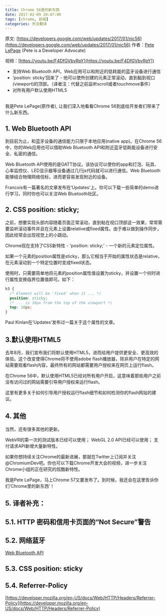 ```yaml
---
title: Chrome 56里的新东西
date: 2017-02-09 20:47:00
tags: [chrome, 前端]
categories: 外文翻译
---
```

原文:
[https://developers.google.com/web/updates/2017/01/nic56](https://developers.google.com/web/updates/2017/01/nic56)
作者：[Pete LePage](https://developers.google.cn/web/resources/contributors#petelepage) (Pete is a Developer Advocate)

视频：[https://youtu.be/F4DfGVbvRpY](https://youtu.be/F4DfGVbvRpY])

- 支持Web Bluetooth API，Web应用可以和附近的低耗能的蓝牙设备进行通信
- ‘position: sticky’回来了 - 他可以使所创建的元素正常滚动，直到黏到视口(viewport)的顶部。（译者注：代替之前监听scroll或者touchmove事件）
- 对所有用户默认使用HTML5
<!-- more -->
<br/>
我是Pete LePage(原作者), 让我们深入地看看Chrome 56到底给开发者们带来了什么新东西。


## 1. Web Bluetooth API

到目前为止，和蓝牙设备的通信能力只限于本地应用(native app)。在Chrome 56中，你的Web应用也可以借助Web Bluetooth API和附近蓝牙低耗能设备进行安全、私密的通信。

Web Bluetooth API使用的是GATT协议。该协议可以使你的app和灯泡、玩具、心率监控仪、LED显示器等设备通过几行js代码就可以进行通信。Web Bluetooth能够结合物理网络信标，进而更容易发现附近的设备。

Francois有一篇著名的文章发布在‘Updates’上。你可以下载一些简单的demo进行学习，同时你也可以关注Web Bluetooth社区。

## 2. CSS position: sticky;

之前，想要实现头部内容随着页面正常滚动，直到粘在视口顶部这一效果，常常需要监听滚动事件并且在元素上设置relative或fixed属性。由于难以做到操作同步，因此经常会出现视觉上的小跳动。


Chrome现在支持了CSS新特性 - 'position: sticky;' - 一个新的元素定位属性。

如果一个元素的position属性是sticky，那么它相当于开始的属性状态是relative，在元素滚动到一个特定位置时变成fixed状态。

使用时，只需要简单地将元素的position属性值设置为sticky，并设置一个何时进行属性变换临界位置值即可。如下：

```CSS
h3 {
  /* Element will be 'fixed' when it ... */
  position: sticky;
  /* ... is 10px from the top of the viewport */
  top: 10px;
}
```

Paul Kinlan在‘Updates’发布过一篇关于这个属性的文章。

## 3.默认使用HTML5

去年8月，我们宣布我们将默认使用HTML5，进而给用户提供更安全、更高效的体验。这个改变使得Chrome将不使用adobe flash播放器，除非用户在特定的网站需要观看flash内容，最终所有的网站都需要用户授权来在网页上运行flash。

在Chrome 56中，默认使用HTML5已经对所有用户开启，这意味着那些用户之前没有访问过的网站需要引导用户授权来运行flash。

这里有更多关于如何引导用户授权运行flash细节和如何检测你的flash网站的建议。

## 4. 其他

当然，还有很多其他的更新。

WebVR的第一次的测试版本已经可以使用；
WebGL 2.0 API已经可以使用；
支付请求API新增大量新特性。

如果你想持续关注Chrome的最新进展，那就在Twitter上订阅并关注@ChromiumDev吧。你也可以下载Chrome开发大会的视频，进一步关注Chrome小组的正在研究的炫酷新特性。

我是Pete LePage，马上Chrome 57又要发布了。到时候，我还会在这里告诉你们‘Chrome里的新东西’！

## 5. 译者补充：

## 5.1. HTTP 密码和信用卡页面的“Not Secure”警告


## 5.2. 网络蓝牙

[Web Bluetooth API](https://webbluetoothcg.github.io/web-bluetooth/)

## 5.3. CSS position: sticky

## 5.4. Referrer-Policy
[https://developer.mozilla.org/en-US/docs/Web/HTTP/Headers/Referrer-Policy](https://developer.mozilla.org/en-US/docs/Web/HTTP/Headers/Referrer-Policy)
